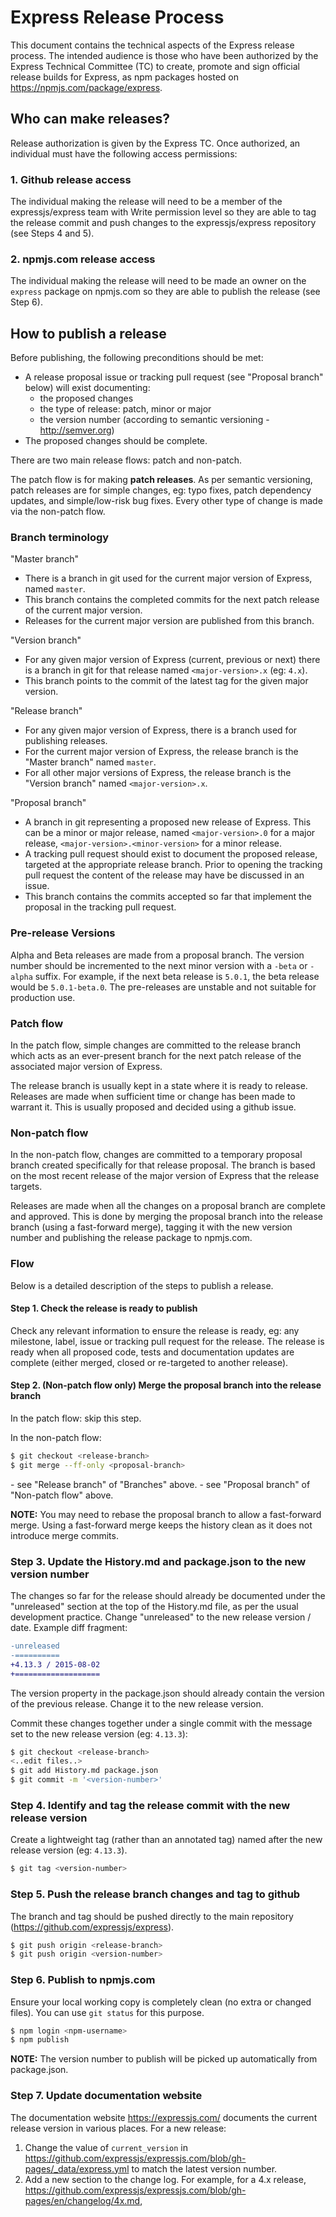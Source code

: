 # Express Release Process

This document contains the technical aspects of the Express release process. The
intended audience is those who have been authorized by the Express Technical
Committee (TC) to create, promote and sign official release builds for Express,
as npm packages hosted on https://npmjs.com/package/express.

## Who can make releases?

Release authorization is given by the Express TC. Once authorized, an individual
must have the following access permissions:

### 1. Github release access

The individual making the release will need to be a member of the
expressjs/express team with Write permission level so they are able to tag the
release commit and push changes to the expressjs/express repository
(see Steps 4 and 5).

### 2. npmjs.com release access

The individual making the release will need to be made an owner on the
`express` package on npmjs.com so they are able to publish the release
(see Step 6).

## How to publish a release

Before publishing, the following preconditions should be met:

- A release proposal issue or tracking pull request (see "Proposal branch"
  below) will exist documenting:
  - the proposed changes
  - the type of release: patch, minor or major
  - the version number (according to semantic versioning - http://semver.org)
- The proposed changes should be complete.

There are two main release flows: patch and non-patch.

The patch flow is for making **patch releases**. As per semantic versioning,
patch releases are for simple changes, eg: typo fixes, patch dependency updates,
and simple/low-risk bug fixes. Every other type of change is made via the
non-patch flow.

### Branch terminology

"Master branch"

- There is a branch in git used for the current major version of Express, named
  `master`.
- This branch contains the completed commits for the next patch release of the
  current major version.
- Releases for the current major version are published from this branch.

"Version branch"

- For any given major version of Express (current, previous or next) there is
  a branch in git for that release named `<major-version>.x` (eg: `4.x`).
- This branch points to the commit of the latest tag for the given major version.

"Release branch"

- For any given major version of Express, there is a branch used for publishing
  releases.
- For the current major version of Express, the release branch is the
  "Master branch" named `master`.
- For all other major versions of Express, the release branch is the
  "Version branch" named `<major-version>.x`.

"Proposal branch"

- A branch in git representing a proposed new release of Express. This can be a
  minor or major release, named `<major-version>.0` for a major release,
  `<major-version>.<minor-version>` for a minor release.
- A tracking pull request should exist to document the proposed release,
  targeted at the appropriate release branch. Prior to opening the tracking
  pull request the content of the release may have be discussed in an issue.
- This branch contains the commits accepted so far that implement the proposal
  in the tracking pull request.

### Pre-release Versions

Alpha and Beta releases are made from a proposal branch. The version number should be
incremented to the next minor version with a `-beta` or `-alpha` suffix.
For example, if the next beta release is `5.0.1`, the beta release would be `5.0.1-beta.0`.
The pre-releases are unstable and not suitable for production use.

### Patch flow

In the patch flow, simple changes are committed to the release branch which
acts as an ever-present branch for the next patch release of the associated
major version of Express.

The release branch is usually kept in a state where it is ready to release.
Releases are made when sufficient time or change has been made to warrant it.
This is usually proposed and decided using a github issue.

### Non-patch flow

In the non-patch flow, changes are committed to a temporary proposal branch
created specifically for that release proposal. The branch is based on the
most recent release of the major version of Express that the release targets.

Releases are made when all the changes on a proposal branch are complete and
approved. This is done by merging the proposal branch into the release branch
(using a fast-forward merge), tagging it with the new version number and
publishing the release package to npmjs.com.

### Flow

Below is a detailed description of the steps to publish a release.

#### Step 1. Check the release is ready to publish

Check any relevant information to ensure the release is ready, eg: any
milestone, label, issue or tracking pull request for the release. The release
is ready when all proposed code, tests and documentation updates are complete
(either merged, closed or re-targeted to another release).

#### Step 2. (Non-patch flow only) Merge the proposal branch into the release branch

In the patch flow: skip this step.

In the non-patch flow:
```sh
$ git checkout <release-branch>
$ git merge --ff-only <proposal-branch>
```

<release-branch> - see "Release branch" of "Branches" above.
<proposal-branch> - see "Proposal branch" of "Non-patch flow" above.

**NOTE:** You may need to rebase the proposal branch to allow a fast-forward
          merge. Using a fast-forward merge keeps the history clean as it does
          not introduce merge commits.

### Step 3. Update the History.md and package.json to the new version number

The changes so far for the release should already be documented under the
"unreleased" section at the top of the History.md file, as per the usual
development practice. Change "unreleased" to the new release version / date.
Example diff fragment:

```diff
-unreleased
-==========
+4.13.3 / 2015-08-02
+===================
```

The version property in the package.json should already contain the version of
the previous release. Change it to the new release version.

Commit these changes together under a single commit with the message set to
the new release version (eg: `4.13.3`):

```sh
$ git checkout <release-branch>
<..edit files..>
$ git add History.md package.json
$ git commit -m '<version-number>'
```

### Step 4. Identify and tag the release commit with the new release version

Create a lightweight tag (rather than an annotated tag) named after the new
release version (eg: `4.13.3`).

```sh
$ git tag <version-number>
```

### Step 5. Push the release branch changes and tag to github

The branch and tag should be pushed directly to the main repository
(https://github.com/expressjs/express).

```sh
$ git push origin <release-branch>
$ git push origin <version-number>
```

### Step 6. Publish to npmjs.com

Ensure your local working copy is completely clean (no extra or changed files).
You can use `git status` for this purpose.

```sh
$ npm login <npm-username>
$ npm publish
```

**NOTE:** The version number to publish will be picked up automatically from
          package.json.
          
### Step 7. Update documentation website

The documentation website https://expressjs.com/ documents the current release version in various places.  For a new release:
1. Change the value of `current_version` in https://github.com/expressjs/expressjs.com/blob/gh-pages/_data/express.yml to match the latest version number.
2. Add a new section to the change log.  For example, for a 4.x release, https://github.com/expressjs/expressjs.com/blob/gh-pages/en/changelog/4x.md,

